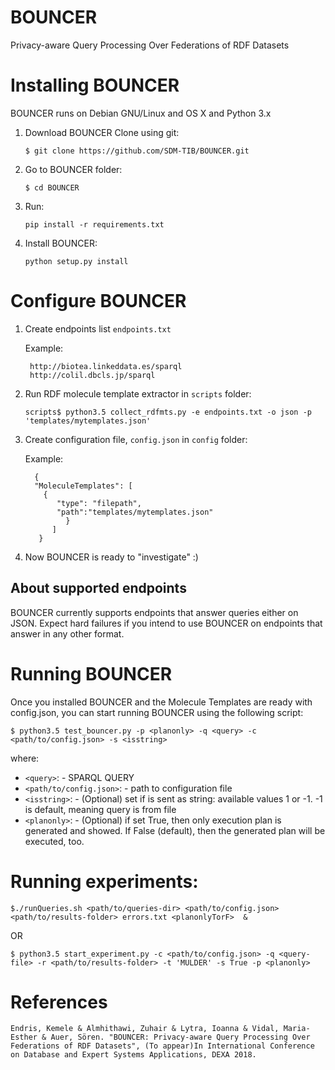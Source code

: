 # BOUNCER 
 Privacy-aware Query Processing Over Federations of RDF Datasets


Installing BOUNCER
=================

BOUNCER runs on Debian GNU/Linux and OS X and Python 3.x

1. Download BOUNCER
    Clone using git:

    `$ git clone https://github.com/SDM-TIB/BOUNCER.git`

2. Go to BOUNCER folder:

    `$ cd BOUNCER`

3. Run:

    `pip install -r requirements.txt`

4. Install BOUNCER:

    `python setup.py install`

Configure BOUNCER
================

1. Create endpoints list `endpoints.txt`

    Example:

    ```
     http://biotea.linkeddata.es/sparql
     http://colil.dbcls.jp/sparql
    ```

2. Run RDF molecule template extractor in `scripts` folder:

    `scripts$ python3.5 collect_rdfmts.py -e endpoints.txt -o json -p 'templates/mytemplates.json'`

3. Create configuration file, `config.json` in `config` folder:

    Example:

    ```
      {
      "MoleculeTemplates": [
        {
           "type": "filepath",
           "path":"templates/mytemplates.json"
             }
          ]
       }
    ```

4. Now BOUNCER is ready to "investigate" :)


About supported endpoints
------------------------

BOUNCER currently supports endpoints that answer queries either on JSON.
Expect hard failures if you intend to use BOUNCER on endpoints that answer in any other format.


Running BOUNCER
===============

Once you installed BOUNCER and the Molecule Templates are ready with config.json,
you can start running BOUNCER using the following script:

    $ python3.5 test_bouncer.py -p <planonly> -q <query> -c <path/to/config.json> -s <isstring>
    
 where:

 - `<query>`:               - SPARQL QUERY
 - `<path/to/config.json>`: - path to configuration file
 - `<isstring>`:            - (Optional) set if <query> is sent as string: available values 1 or -1. -1 is default, meaning query is from file
 - `<planonly>`:            - (Optional) if set True, then only execution plan is generated and showed. If False (default), then the generated plan will be executed, too.

 Running experiments:
 ===================

 `$./runQueries.sh <path/to/queries-dir> <path/to/config.json> <path/to/results-folder> errors.txt <planonlyTorF>  &`

 OR

 `$ python3.5 start_experiment.py -c <path/to/config.json> -q <query-file> -r <path/to/results-folder> -t 'MULDER' -s True -p <planonly> `
 
 
 References
 =========
 `Endris, Kemele & Almhithawi, Zuhair & Lytra, Ioanna & Vidal, Maria-Esther & Auer, Sören. "BOUNCER: Privacy-aware Query Processing Over Federations of RDF Datasets", (To appear)In International Conference on Database and Expert Systems Applications, DEXA 2018. `